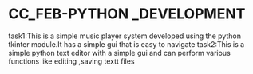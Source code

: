 # CC_FEB-PYTHON _DEVELOPMENT
 task1:This is a simple  music player system developed using the python tkinter module.It has a simple gui that is easy to navigate
 task2:This is a simple python text editor with a simple gui and can perform various functions like editing ,saving  textt files
